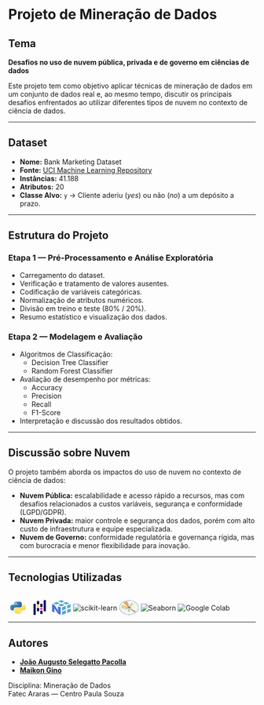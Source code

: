 # Projeto de Mineração de Dados

## Tema
**Desafios no uso de nuvem pública, privada e de governo em ciências de dados**

Este projeto tem como objetivo aplicar técnicas de mineração de dados em um conjunto de dados real e, ao mesmo tempo, discutir os principais desafios enfrentados ao utilizar diferentes tipos de nuvem no contexto de ciência de dados.

---

## Dataset
- **Nome:** Bank Marketing Dataset  
- **Fonte:** [UCI Machine Learning Repository](https://archive.ics.uci.edu/ml/datasets/bank+marketing)  
- **Instâncias:** 41.188  
- **Atributos:** 20  
- **Classe Alvo:** `y` → Cliente aderiu (*yes*) ou não (*no*) a um depósito a prazo.  

---

## Estrutura do Projeto
### Etapa 1 — Pré-Processamento e Análise Exploratória
- Carregamento do dataset.  
- Verificação e tratamento de valores ausentes.  
- Codificação de variáveis categóricas.  
- Normalização de atributos numéricos.  
- Divisão em treino e teste (80% / 20%).  
- Resumo estatístico e visualização dos dados.

### Etapa 2 — Modelagem e Avaliação
- Algoritmos de Classificação:
  - Decision Tree Classifier
  - Random Forest Classifier
- Avaliação de desempenho por métricas:
  - Accuracy
  - Precision
  - Recall
  - F1-Score
- Interpretação e discussão dos resultados obtidos.

---

## Discussão sobre Nuvem
O projeto também aborda os impactos do uso de nuvem no contexto de ciência de dados:

- **Nuvem Pública:** escalabilidade e acesso rápido a recursos, mas com desafios relacionados a custos variáveis, segurança e conformidade (LGPD/GDPR).  
- **Nuvem Privada:** maior controle e segurança dos dados, porém com alto custo de infraestrutura e equipe especializada.  
- **Nuvem de Governo:** conformidade regulatória e governança rígida, mas com burocracia e menor flexibilidade para inovação.  

---


## Tecnologias Utilizadas
<div style="display: inline_block"><br>
  <img align="center" alt="Python" height="30" width="40" src="https://raw.githubusercontent.com/devicons/devicon/master/icons/python/python-original.svg">
  <img align="center" alt="Pandas" height="30" width="40" src="https://raw.githubusercontent.com/devicons/devicon/master/icons/pandas/pandas-original.svg">
  <img align="center" alt="NumPy" height="30" width="40" src="https://raw.githubusercontent.com/devicons/devicon/master/icons/numpy/numpy-original.svg">
  <img align="center" alt="scikit-learn" height="30" width="40" src="https://upload.wikimedia.org/wikipedia/commons/thumb/0/05/Scikit_learn_logo_small.svg/1200px-Scikit_learn_logo_small.svg.png">
  <img align="center" alt="Matplotlib" height="30" width="40" src="https://raw.githubusercontent.com/devicons/devicon/master/icons/matplotlib/matplotlib-original.svg">
  <img align="center" alt="Seaborn" height="30" width="40" src="https://seaborn.pydata.org/_images/logo-mark-lightbg.svg">
  <img align="center" alt="Google Colab" height="30" width="40" src="https://colab.research.google.com/img/colab_favicon_256px.png">
</div>
  
---

## Autores

- **[João Augusto Selegatto Pacolla](https://github.com/JPacolla376)**
- **[Maikon Gino](https://github.com/MaikonGino)**
  
Disciplina: Mineração de Dados  
Fatec Araras — Centro Paula Souza
